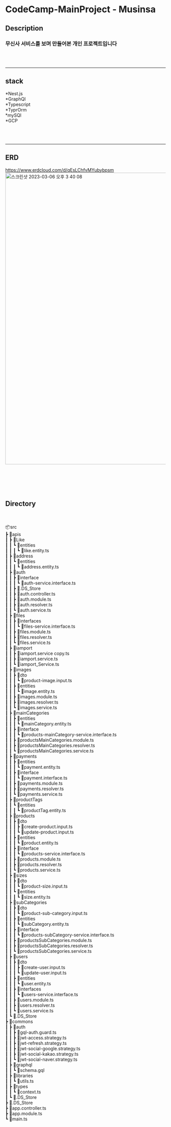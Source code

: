 <h1> CodeCamp-MainProject - Musinsa </h1>

## Description

### 무신사 서비스를 보며 만들어본 개인 프로젝트입니다
<br/><br/>

---------------------



## stack
 *Nest.js <br/>
 *GraphQl<br/>
 *Typescript<br/>
 *TyprOrm<br/>
 *mySQl <br/>
 *GCP<br/>
 <br/><br/><br/>
 
 
 ----------------------
 
 ## ERD
 https://www.erdcloud.com/d/qEsLChfvMYubybpsm
<img width="916" alt="스크린샷 2023-03-06 오후 3 40 08" src="https://user-images.githubusercontent.com/113571059/223037721-5d62367e-5708-44fe-b4a2-e98a895db9ee.png">

<br/><br/><br/><br/>


## Directory
<br/><br/>
📦src<br/>
 ┣ 📂apis<br/>
 ┃ ┣ 📂Like<br/>
 ┃ ┃ ┗ 📂entities<br/>
 ┃ ┃ ┃ ┗ 📜like.entity.ts<br/>
 ┃ ┣ 📂address<br/>
 ┃ ┃ ┗ 📂entities<br/>
 ┃ ┃ ┃ ┗ 📜address.entity.ts<br/>
 ┃ ┣ 📂auth<br/>
 ┃ ┃ ┣ 📂interface<br/>
 ┃ ┃ ┃ ┗ 📜auth-service.interface.ts<br/>
 ┃ ┃ ┣ 📜.DS_Store<br/>
 ┃ ┃ ┣ 📜auth.controller.ts<br/>
 ┃ ┃ ┣ 📜auth.module.ts<br/>
 ┃ ┃ ┣ 📜auth.resolver.ts<br/>
 ┃ ┃ ┗ 📜auth.service.ts<br/>
 ┃ ┣ 📂files<br/>
 ┃ ┃ ┣ 📂interfaces<br/>
 ┃ ┃ ┃ ┗ 📜files-service.interface.ts<br/>
 ┃ ┃ ┣ 📜files.module.ts<br/>
 ┃ ┃ ┣ 📜files.resolver.ts<br/>
 ┃ ┃ ┗ 📜files.service.ts<br/>
 ┃ ┣ 📂iamport<br/>
 ┃ ┃ ┣ 📜iamport.service copy.ts<br/>
 ┃ ┃ ┣ 📜iamport.service.ts<br/>
 ┃ ┃ ┗ 📜iamport_Service.ts<br/>
 ┃ ┣ 📂images<br/>
 ┃ ┃ ┣ 📂dto<br/>
 ┃ ┃ ┃ ┗ 📜product-image.input.ts<br/>
 ┃ ┃ ┣ 📂entities<br/>
 ┃ ┃ ┃ ┗ 📜image.entity.ts<br/>
 ┃ ┃ ┣ 📜images.module.ts<br/>
 ┃ ┃ ┣ 📜images.resolver.ts<br/>
 ┃ ┃ ┗ 📜images.service.ts<br/>
 ┃ ┣ 📂mainCategories<br/>
 ┃ ┃ ┣ 📂entities<br/>
 ┃ ┃ ┃ ┗ 📜mainCategory.entity.ts<br/>
 ┃ ┃ ┣ 📂interface<br/>
 ┃ ┃ ┃ ┗ 📜products-mainCategory-service.interface.ts<br/>
 ┃ ┃ ┣ 📜productsMainCategories.module.ts<br/>
 ┃ ┃ ┣ 📜productsMainCategories.resolver.ts<br/>
 ┃ ┃ ┗ 📜productsMainCategories.service.ts<br/>
 ┃ ┣ 📂payments<br/>
 ┃ ┃ ┣ 📂entities<br/>
 ┃ ┃ ┃ ┗ 📜payment.entity.ts<br/>
 ┃ ┃ ┣ 📂interface<br/>
 ┃ ┃ ┃ ┗ 📜payment.interface.ts<br/>
 ┃ ┃ ┣ 📜payments.module.ts<br/>
 ┃ ┃ ┣ 📜payments.resolver.ts<br/>
 ┃ ┃ ┗ 📜payments.service.ts<br/>
 ┃ ┣ 📂productTags<br/>
 ┃ ┃ ┗ 📂entities<br/>
 ┃ ┃ ┃ ┗ 📜productTag.entity.ts<br/>
 ┃ ┣ 📂products<br/>
 ┃ ┃ ┣ 📂dto<br/>
 ┃ ┃ ┃ ┣ 📜create-product.input.ts<br/>
 ┃ ┃ ┃ ┗ 📜update-product.input.ts<br/>
 ┃ ┃ ┣ 📂entities<br/>
 ┃ ┃ ┃ ┗ 📜product.entity.ts<br/>
 ┃ ┃ ┣ 📂interface<br/>
 ┃ ┃ ┃ ┗ 📜products-service.interface.ts<br/>
 ┃ ┃ ┣ 📜products.module.ts<br/>
 ┃ ┃ ┣ 📜products.resolver.ts<br/>
 ┃ ┃ ┗ 📜products.service.ts<br/>
 ┃ ┣ 📂sizes<br/>
 ┃ ┃ ┣ 📂dto<br/>
 ┃ ┃ ┃ ┗ 📜product-size.input.ts<br/>
 ┃ ┃ ┗ 📂entities<br/>
 ┃ ┃ ┃ ┗ 📜size.entity.ts<br/>
 ┃ ┣ 📂subCategories<br/>
 ┃ ┃ ┣ 📂dto<br/>
 ┃ ┃ ┃ ┗ 📜product-sub-category.input.ts<br/>
 ┃ ┃ ┣ 📂entities<br/>
 ┃ ┃ ┃ ┗ 📜subCategory.entity.ts<br/>
 ┃ ┃ ┣ 📂interface<br/>
 ┃ ┃ ┃ ┗ 📜products-subCategory-service.interface.ts<br/>
 ┃ ┃ ┣ 📜productsSubCategories.module.ts<br/>
 ┃ ┃ ┣ 📜productsSubCategories.resolver.ts<br/>
 ┃ ┃ ┗ 📜productsSubCategories.service.ts<br/>
 ┃ ┣ 📂users<br/>
 ┃ ┃ ┣ 📂dto<br/>
 ┃ ┃ ┃ ┣ 📜create-user.input.ts<br/>
 ┃ ┃ ┃ ┗ 📜update-user.input.ts<br/>
 ┃ ┃ ┣ 📂entities<br/>
 ┃ ┃ ┃ ┗ 📜user.entity.ts<br/>
 ┃ ┃ ┣ 📂interfaces<br/>
 ┃ ┃ ┃ ┗ 📜users-service.interface.ts<br/>
 ┃ ┃ ┣ 📜users.module.ts<br/>
 ┃ ┃ ┣ 📜users.resolver.ts<br/>
 ┃ ┃ ┗ 📜users.service.ts<br/>
 ┃ ┗ 📜.DS_Store<br/>
 ┣ 📂commons<br/>
 ┃ ┣ 📂auth<br/>
 ┃ ┃ ┣ 📜gql-auth.guard.ts<br/>
 ┃ ┃ ┣ 📜jwt-access.strategy.ts<br/>
 ┃ ┃ ┣ 📜jwt-refresh.strategy.ts<br/>
 ┃ ┃ ┣ 📜jwt-social-google.strategy.ts<br/>
 ┃ ┃ ┣ 📜jwt-social-kakao.strategy.ts<br/>
 ┃ ┃ ┗ 📜jwt-social-naver.strategy.ts<br/>
 ┃ ┣ 📂graphql<br/>
 ┃ ┃ ┗ 📜schema.gql<br/>
 ┃ ┣ 📂libraries<br/>
 ┃ ┃ ┗ 📜utils.ts<br/>
 ┃ ┣ 📂types<br/>
 ┃ ┃ ┗ 📜context.ts<br/>
 ┃ ┗ 📜.DS_Store<br/>
 ┣ 📜.DS_Store<br/>
 ┣ 📜app.controller.ts<br/>
 ┣ 📜app.module.ts<br/>
 ┗ 📜main.ts<br/>
<br/><br/><br/><br/><br/>
